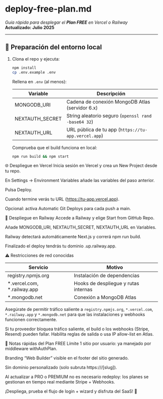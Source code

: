 # deploy-free-plan.md

_Guía rápida para desplegar el **Plan FREE** en Vercel o Railway_  
**Actualizado:** **Julio 2025**

---

## 🔧 Preparación del entorno local

1. Clona el repo y ejecuta:
   ```bash
   npm install
   cp .env.example .env
   ```
   Rellena en `.env` (al menos):

   | Variable        | Descripción                                                     |
   | --------------- | ---------------------------------------------------------------- |
   | MONGODB_URI     | Cadena de conexión MongoDB Atlas (servidor 6.x) |
   | NEXTAUTH_SECRET | String aleatorio seguro (`openssl rand -base64 32`)              |
   | NEXTAUTH_URL    | URL pública de tu app (`https://tu-app.vercel.app`)             |

   Comprueba que el build funciona en local:

   ```bash
   npm run build && npm start
   ```
🌐 Despliegue en Vercel
Inicia sesión en Vercel y crea un New Project desde tu repo.

En Settings → Environment Variables añade las variables del paso anterior.

Pulsa Deploy.

Cuando termine verás tu URL (https://tu-app.vercel.app).

Opcional: activa Automatic Git Deploys para cada push a main.

🚂 Despliegue en Railway
Accede a Railway y elige Start from GitHub Repo.

Añade MONGODB_URI, NEXTAUTH_SECRET, NEXTAUTH_URL en Variables.

Railway detectará automáticamente Next.js y correrá npm run build.

Finalizado el deploy tendrás tu dominio <project>.up.railway.app.

⚠️ Restricciones de red conocidas

| Servicio | Motivo |
| --- | --- |
| registry.npmjs.org | Instalación de dependencias |
| *.vercel.com, *.railway.app | Hooks de despliegue y rutas internas |
| *.mongodb.net | Conexión a MongoDB Atlas |

Asegúrate de permitir tráfico saliente a `registry.npmjs.org`, `*.vercel.com`, `*.railway.app` y `*.mongodb.net` para que las instalaciones y webhooks funcionen correctamente.

Si tu proveedor bloquea tráfico saliente, el build o los webhooks (Stripe, Resend) pueden fallar. Habilita reglas de salida o usa IP allow-list en Atlas.

📝 Notas rápidas del Plan FREE
Límite 1 sitio por usuario: ya manejado por middleware withAuthPlan.

Branding “Web Builder” visible en el footer del sitio generado.

Sin dominio personalizado (solo subruta https://<app>/[slug]).

Al actualizar a PRO o PREMIUM no es necesario redeploy: los planes se gestionan en tiempo real mediante Stripe + Webhooks.

¡Despliega, prueba el flujo de login + wizard y disfruta del SaaS! 🚀

